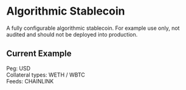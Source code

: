 # Algorithmic Stablecoin

A fully configurable algorithmic stablecoin. For example use only, not audited and should not be deployed into production.

## Current Example

Peg: USD  
Collateral types: WETH / WBTC  
Feeds: CHAINLINK
